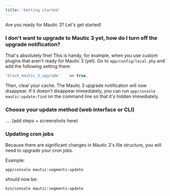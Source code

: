 ```yaml
---
title: 'Getting started'
---
```


Are you ready for Mautic 3? Let's get started!

### I don't want to upgrade to Mautic 3 yet, how do I turn off the upgrade notification?
That's absolutely fine! This is handy, for example, when you use custom plugins that aren't ready for Mautic 3 (yet). Go to `app/config/local.php` and add the following setting there:

```PHP
'block_mautic_3_upgrade'    => true,
```

Then, clear your cache. The Mautic 3 upgrade notification will now disappear. If it doesn't disappear immediately, you can run `app/console mautic:update:find` on the command line so that it's hidden immediately.

### Choose your update method (web interface or CLI)
.... (add steps + screenshots here)

### Updating cron jobs
Because there are significant changes in Mautic 3's file structure, you will need to upgrade your cron jobs.

Example:

`app/console mautic:segments:update`

should now be:

`bin/console mautic:segments:update`